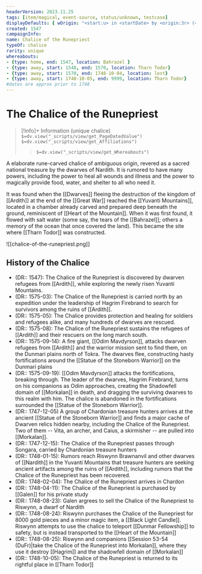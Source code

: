 ```yaml
---
headerVersion: 2023.11.25
tags: [item/magical, event-source, status/unknown, testcase]
displayDefaults: { wOrigin: "<start:u> in <startDate> by <origin:3r> (<length> ago)", dCurrent: ""}
created: 1547
campaignInfo:
name: Chalice of the Runepriest
typeOf: chalice
rarity: unique
whereabouts: 
- {type: home, end: 1547, location: Bahrazel }
- {type: away, start: 1548, end: 1570, location: Tharn Todor}
- {type: away, start: 1570, end: 1748-10-04, location: lost} 
- {type: away, start: 1748-10-05, end: 9999, location: Tharn Todor}
#dates are approx prior to 1748
---
```

# The Chalice of the Runepriest
>[!info]+ Information
> (unique chalice)
> `$=dv.view("_scripts/view/get_PageDatedValue")`
> `$=dv.view("_scripts/view/get_Affiliations")`
>> `$=dv.view("_scripts/view/get_Whereabouts")`

A elaborate rune-carved chalice of ambiguous origin, revered as a sacred national treasure by the dwarves of Nardith. It is rumored to have many powers, including the power to heal all wounds and illness and the power to magically provide food, water, and shelter to all who need it. 

It was found when the [[Dwarves]] fleeing the destruction of the kingdom of [[Ardith]] at the end of the [[Great War]] reached the [[Yuvanti Mountains]], located in a chamber already carved and prepared deep beneath the ground, reminiscent of [[Heart of the Mountain]]. When it was first found, it flowed with salt water (some say, the tears of the [[Bahrazel]]; others a memory of the ocean that once covered the land). This became the site where [[Tharn Todor]] was constructed. 

![[chalice-of-the-runepriest.png]]

## History of the Chalice
- (DR:: 1547): The Chalice of the Runepriest is discovered by dwarven refugees from [[Ardith]], while exploring the newly risen Yuvanti Mountains. 
- (DR:: 1575-03): The Chalice of the Runepriest is carried north by an expedition under the leadership of Hagrim Firebrand to search for survivors among the ruins of [[Ardith]]. 
- (DR:: 1575-05): The Chalice provides protection and healing for soldiers and refugees alike, and many hundreds of dwarves are rescued. 
- (DR:: 1575-08): The Chalice of the Runepriest sustains the refugees of [[Ardith]] and their rescuers on the long march south.
- (DR:: 1575-09-14): A fire giant, [[Odim Mavdyrson]], attacks dwarven refugees from [[Ardith]] and the warrior mission sent to find them, on the Dunmari plains north of Tokra. The dwarves flee, constructing hasty fortifications around the [[Statue of the Stoneborn Warrior]] on the Dunmari plains
- (DR:: 1575-09-19): [[Odim Mavdyrson]] attacks the fortifications, breaking through. The leader of the dwarves, Hagrim Firebrand, turns on his companions as Odim approaches, creating the Shadowfell domain of [[Morkalan]] in death, and dragging the surviving dwarves to this realm with him. The chalice is abandoned in the fortifications surrounded the [[Statue of the Stoneborn Warrior]]. 
- (DR:: 1747-12-05) A group of Chardonian treasure hunters arrives at the ancient [[Statue of the Stoneborn Warrior]] and finds a major cache of Dwarven relics hidden nearby, including the Chalice of the Runepriest. Two of them -- Vita, an archer, and Caius, a skirmisher -- are pulled into [[Morkalan]].
- (DR:: 1747-12-15): The Chalice of the Runepriest passes through Songara, carried by Chardonian treasure hunters 
- (DR:: 1748-01-15): Rumors reach Riswynn Brawnanvil and other dwarves of [[Nardith]] in the Yuvanti Mountains that treasure hunters are seeking ancient artifacts among the ruins of [[Ardith]], including rumors that the Chalice of the Runepriest has been recovered.
- (DR:: 1748-02-04): The Chalice of the Runepriest arrives in Chardon
- (DR:: 1748-04-11): The Chalice of the Runepriest is purchased by [[Galen]] for his private study
- (DR:: 1748-08-23): Galen argrees to sell the Chalice of the Runepriest to Riswynn, a dwarf of Nardith
- (DR:: 1748-08-24): Riswynn purchases the Chalice of the Runepriest for 8000 gold pieces and a minor magic item, a [[Black Light Candle]]. Riswynn attempts to use the chalice to teleport [[Dunmar Fellowship]] to safety, but is instead transported to the [[Heart of the Mountain]]
- (DR:: 1748-08-25): Riswynn and companions [[Session 53-54 (DuFr)|take the Chalice of the Runepriest into Morkalan]], where they use it destroy [[Hagrim]] and the shadowfell domain of [[Morkalan]]
- (DR:: 1748-10-05): The Chalice of the Runepriest is returned to its rightful place in [[Tharn Todor]]
